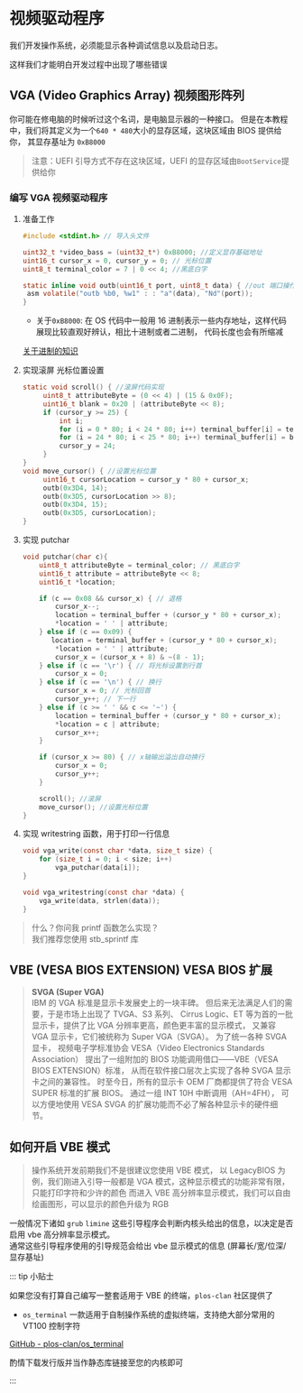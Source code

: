 # 视频驱动程序

我们开发操作系统，必须能显示各种调试信息以及启动日志。

这样我们才能明白开发过程中出现了哪些错误

## VGA (Video Graphics Array) 视频图形阵列

你可能在修电脑的时候听过这个名词，是电脑显示器的一种接口。
但是在本教程中，我们将其定义为一个`640 * 480`大小的显存区域，这块区域由 BIOS 提供给你，
其显存基址为 `0xB8000`

> 注意：UEFI 引导方式不存在这块区域，UEFI 的显存区域由`BootService`提供给你

### 编写 VGA 视频驱动程序

1. 准备工作

   ```c
   #include <stdint.h> // 导入头文件

   uint32_t *video_bass = (uint32_t*) 0xB8000; //定义显存基础地址
   uint16_t cursor_x = 0, cursor_y = 0; // 光标位置
   uint8_t terminal_color = 7 | 0 << 4; //黑底白字

   static inline void outb(uint16_t port, uint8_t data) { //out 端口操作函数 (建议您放到 io.h 头文件中，io.h 专门用于 IO 端口操作)
    asm volatile("outb %b0, %w1" : : "a"(data), "Nd"(port));
   }
   ```

   - 关于`0xB8000`: 在 OS 代码中一般用 16 进制表示一些内存地址，这样代码展现比较直观好辨认，相比十进制或者二进制，
     代码长度也会有所缩减

   [关于进制的知识](/教程/番外/77_关于进制.md)

2. 实现滚屏 光标位置设置

   ```c
   static void scroll() { //滚屏代码实现
        uint8_t attributeByte = (0 << 4) | (15 & 0x0F);
        uint16_t blank = 0x20 | (attributeByte << 8);
        if (cursor_y >= 25) {
            int i;
            for (i = 0 * 80; i < 24 * 80; i++) terminal_buffer[i] = terminal_buffer[i + 80];
            for (i = 24 * 80; i < 25 * 80; i++) terminal_buffer[i] = blank;
            cursor_y = 24;
        }
   }
   void move_cursor() { //设置光标位置
        uint16_t cursorLocation = cursor_y * 80 + cursor_x;
        outb(0x3D4, 14);
        outb(0x3D5, cursorLocation >> 8);
        outb(0x3D4, 15);
        outb(0x3D5, cursorLocation);
   }
   ```

3. 实现 putchar

   ```c
   void putchar(char c){
       uint8_t attributeByte = terminal_color; // 黑底白字
       uint16_t attribute = attributeByte << 8;
       uint16_t *location;

       if (c == 0x08 && cursor_x) { // 退格
           cursor_x--;
           location = terminal_buffer + (cursor_y * 80 + cursor_x);
           *location = ' ' | attribute;
       } else if (c == 0x09) {
          location = terminal_buffer + (cursor_y * 80 + cursor_x);
           *location = ' ' | attribute;
           cursor_x = (cursor_x + 8) & ~(8 - 1);
       } else if (c == '\r') { // 将光标设置到行首
           cursor_x = 0;
       } else if (c == '\n') { // 换行
           cursor_x = 0; // 光标回首
           cursor_y++; // 下一行
       } else if (c >= ' ' && c <= '~') {
           location = terminal_buffer + (cursor_y * 80 + cursor_x);
           *location = c | attribute;
           cursor_x++;
       }

       if (cursor_x >= 80) { // x轴输出溢出自动换行
           cursor_x = 0;
           cursor_y++;
       }

       scroll(); //滚屏
       move_cursor(); //设置光标位置
   }
   ```

4. 实现 writestring 函数，用于打印一行信息

   ```c
   void vga_write(const char *data, size_t size) {
       for (size_t i = 0; i < size; i++)
           vga_putchar(data[i]);
   }

   void vga_writestring(const char *data) {
       vga_write(data, strlen(data));
   }
   ```

> 什么？你问我 printf 函数怎么实现？\
> 我们推荐您使用 stb_sprintf 库

## VBE (VESA BIOS EXTENSION) VESA BIOS 扩展

> **SVGA (Super VGA)**\
> IBM 的 VGA 标准是显示卡发展史上的一块丰碑。
> 但后来无法满足人们的需要，于是市场上出现了 TVGA、S3 系列、
> Cirrus Logic、ET 等为首的一批显示卡，提供了比 VGA 分辨率更高，颜色更丰富的显示模式，
> 又兼容 VGA 显示卡，它们被统称为 Super VGA（SVGA）。
> 为了统一各种 SVGA 显卡，
> 视频电子学标准协会 VESA（Video Electronics Standards Association）
> 提出了一组附加的 BIOS 功能调用借口——VBE（VESA BIOS EXTENSION）标准，
> 从而在软件接口层次上实现了各种 SVGA 显示卡之间的兼容性。
> 时至今日，所有的显示卡 OEM 厂商都提供了符合 VESA SUPER 标准的扩展 BIOS。
> 通过一组 INT 10H 中断调用（AH=4FH），
> 可以方便地使用 VESA SVGA 的扩展功能而不必了解各种显示卡的硬件细节。

## 如何开启 VBE 模式

> 操作系统开发前期我们不是很建议您使用 VBE 模式，
> 以 LegacyBIOS 为例，我们刚进入引导一般都是 VGA 模式，这种显示模式的功能非常有限，只能打印字符和少许的颜色
> 而进入 VBE 高分辨率显示模式，我们可以自由绘画图形，可以显示的颜色升级为 RGB

一般情况下诸如 `grub` `limine` 这些引导程序会判断内核头给出的信息，以决定是否启用 vbe 高分辨率显示模式。
<br>
通常这些引导程序使用的引导规范会给出 vbe 显示模式的信息 (屏幕长/宽/位深/显存基址)

::: tip 小贴士

如果您没有打算自己编写一整套适用于 VBE 的终端，`plos-clan` 社区提供了

- `os_terminal` 一款适用于自制操作系统的虚拟终端，支持绝大部分常用的 VT100 控制字符

[GitHub - plos-clan/os_terminal](https://github.com/plos-clan/libos-terminal/releases)

酌情下载发行版并当作静态库链接至您的内核即可

:::
